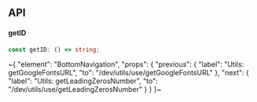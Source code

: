 

## API

#### getID

```ts
const getID: () => string;
```


~{
  "element": "BottomNavigation",
  "props": {
    "previous": {
      "label": "Utils: getGoogleFontsURL",
      "to": "/dev/utils/use/getGoogleFontsURL"
    },
    "next": {
      "label": "Utils: getLeadingZerosNumber",
      "to": "/dev/utils/use/getLeadingZerosNumber"
    }
  }
}~